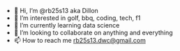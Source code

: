 - 👋 Hi, I’m @rb25s13 aka Dillon
- 👀 I’m interested in golf, bbq, coding, tech, f1
- 🌱 I’m currently learning data science
- 💞️ I’m looking to collaborate on anything and everything
- 📫 How to reach me rb25s13.dwc@gmail.com

<!---
rb25s13/rb25s13 is a ✨ special ✨ repository because its `README.md` (this file) appears on your GitHub profile.
You can click the Preview link to take a look at your changes.
--->
